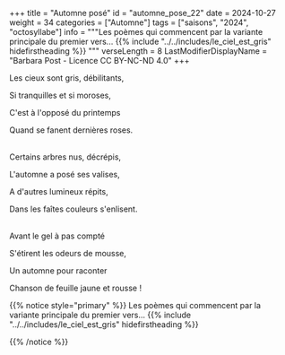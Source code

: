 +++
title = "Automne posé"
id = "automne_pose_22"
date = 2024-10-27
weight = 34
categories = ["Automne"]
tags = ["saisons", "2024", "octosyllabe"]
info = """Les poèmes qui commencent par la variante principale du premier vers...
{{% include "../../includes/le_ciel_est_gris" hidefirstheading %}}
"""
verseLength = 8
LastModifierDisplayName = "Barbara Post - Licence CC BY-NC-ND 4.0"
+++

Les cieux sont gris, débilitants,

Si tranquilles et si moroses,

C'est à l'opposé du printemps

Quand se fanent dernières roses.

 \
Certains arbres nus, décrépis,

L'automne a posé ses valises,

A d'autres lumineux répits,

Dans les faîtes couleurs s'enlisent.

 \
Avant le gel à pas compté

S'étirent les odeurs de mousse,

Un automne pour raconter

Chanson de feuille jaune et rousse !

{{% notice style="primary" %}}
Les poèmes qui commencent par la variante principale du premier vers...
{{% include "../../includes/le_ciel_est_gris" hidefirstheading %}}

{{% /notice %}}
